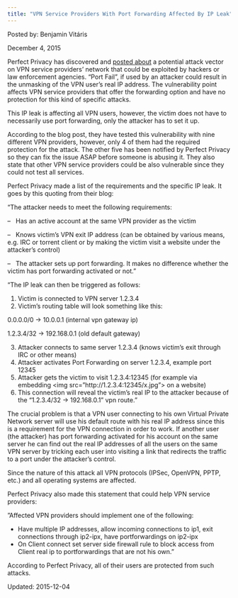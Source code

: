 ```yaml
---
title: "VPN Service Providers With Port Forwarding Affected By IP Leak"
---
```


Posted by: Benjamin Vitáris 

<span>December 4, 2015</span>



<p>Perfect Privacy has discovered and <a href="https://www.perfect-privacy.com/blog/2015/11/26/ip-leak-vulnerability-affecting-vpn-providers-with-port-forwarding/">posted about</a> a potential attack vector on VPN service providers’ network that could be exploited by hackers or law enforcement agencies. “Port Fail”, if used by an attacker could result in the unmasking of the VPN user’s real IP address. The vulnerability point affects VPN service providers that offer the forwarding option and have no protection for this kind of specific attacks.</p>
<p>This IP leak is affecting all VPN users, however, the victim does not have to necessarily use port forwarding, only the attacker has to set it up.</p>
<p>According to the blog post, they have tested this vulnerability with nine different VPN providers, however, only 4 of them had the required protection for the attack. The other five has been notified by Perfect Privacy so they can fix the issue ASAP before someone is abusing it. They also state that other VPN service providers could be also vulnerable since they could not test all services.</p>
<p>Perfect Privacy made a list of the requirements and the specific IP leak. It goes by this quoting from their blog:</p>
<p>“The attacker needs to meet the following requirements:</p>
<p>&#8211;   Has an active account at the same VPN provider as the victim</p>
<p>&#8211;   Knows victim’s VPN exit IP address (can be obtained by various means, e.g. IRC or torrent client or by making the victim visit a website under the attacker&#8217;s control)</p>
<p>&#8211;   The attacker sets up port forwarding. It makes no difference whether the victim has port forwarding activated or not.”</p>
<p>“The IP leak can then be triggered as follows:</p>
<ol>
<li>Victim is connected to VPN server 1.2.3.4</li>
<li>Victim’s routing table will look something like this:</li>
</ol>
<p>0.0.0.0/0 -&gt; 10.0.0.1 (internal vpn gateway ip)</p>
<p>1.2.3.4/32 -&gt; 192.168.0.1 (old default gateway)</p>
<ol start="3">
<li>Attacker connects to same server 1.2.3.4 (knows victim’s exit through IRC or other means)</li>
<li>Attacker activates Port Forwarding on server 1.2.3.4, example port 12345</li>
<li>Attacker gets the victim to visit 1.2.3.4:12345 (for example via embedding &lt;img src=”http://1.2.3.4:12345/x.jpg”&gt; on a website)</li>
<li>This connection will reveal the victim’s real IP to the attacker because of the “1.2.3.4/32 -&gt; 192.168.0.1” vpn route.”</li>
</ol>
<p>The crucial problem is that a VPN user connecting to his own Virtual Private Network server will use his default route with his real IP address since this is a requirement for the VPN connection in order to work. If another user (the attacker) has port forwarding activated for his account on the same server he can find out the real IP addresses of all the users on the same VPN server by tricking each user into visiting a link that redirects the traffic to a port under the attacker’s control.</p>
<p>Since the nature of this attack all VPN protocols (IPSec, OpenVPN, PPTP, etc.) and all operating systems are affected.</p>
<p>Perfect Privacy also made this statement that could help VPN service providers:</p>
<p>”Affected VPN providers should implement one of the following:</p>
<ul>
<li>Have multiple IP addresses, allow incoming connections to ip1, exit connections through ip2-ipx, have portforwardings on ip2-ipx</li>
<li>On Client connect set server side firewall rule to block access from Client real ip to portforwardings that are not his own.”</li>
</ul>
<p>According to Perfect Privacy, all of their users are protected from such attacks.</p>

Updated: 2015-12-04

